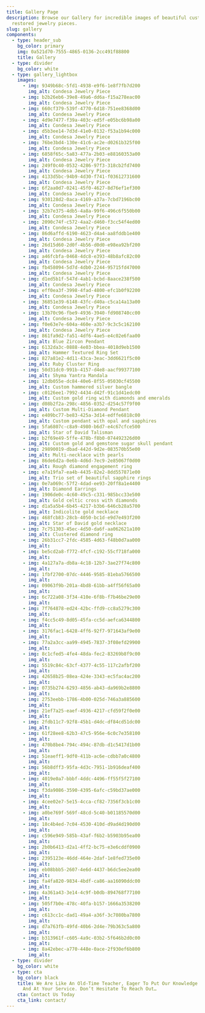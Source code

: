 ```yaml
---
title: Gallery Page
description: Browse our Gallery for incredible images of beautiful custom and
  restored jewelry pieces.
slug: gallery
components:
  - type: header_sub
    bg_color: primary
    img: 0a521d70-7555-4865-0136-2cc491f88800
    title: Gallery
  - type: divider
    bg_color: white
  - type: gallery_lightbox
    images:
      - img: 9349b68c-5fd1-4938-e9f6-1e8f7fb7d200
        img_alt: Condesa Jewelry Piece
      - img: b2b26eb6-39e8-49a6-dd6a-f15a278eac00
        img_alt: Condesa Jewelry Piece
      - img: 660cf379-539f-4770-6d18-751ee8368d00
        img_alt: Condesa Jewelry Piece
      - img: 4d9e7477-f39a-403c-ed5f-e05bc6b98a00
        img_alt: Condesa Jewelry Piece
      - img: d5b3ee14-7d3d-41e0-0132-f53a1b94c000
        img_alt: Condesa Jewelry Piece
      - img: 76be3bd4-130e-41c6-ac2e-d0261b325f00
        img_alt: Condesa Jewelry Piece
      - img: 6858f65c-5a83-477a-2b03-e88160353a00
        img_alt: Condesa Jewelry Piece
      - img: 249f0c40-0532-4286-97f3-318cb2fd7400
        img_alt: Condesa Jewelry Piece
      - img: 4133d5bc-94b9-4d30-f741-f03612731600
        img_alt: Condesa Jewelry Piece
      - img: 6f2aa0d7-0241-45f0-4627-8d76ef1ef300
        img_alt: Condesa Jewelry Piece
      - img: 930128d2-0aca-4169-a37a-7cbd7196bc00
        img_alt: Condesa Jewelry Piece
      - img: 32b7e375-4db5-4a8a-99f6-496c6f550b00
        img_alt: Condesa Jewelry Piece
      - img: 2090c74f-c572-4aa2-d460-f3cc54f4ed00
        img_alt: Condesa Jewelry Piece
      - img: 86d6affd-6190-4623-d4a4-aa8fddb1e400
        img_alt: Condesa Jewelry Piece
      - img: 26d15d60-2d0f-4b56-d0d0-e98ea92bf200
        img_alt: Condesa Jewelry Piece
      - img: a46fcbfa-0468-4dc8-e393-48b8afc82c00
        img_alt: Condesa Jewelry Piece
      - img: fb458094-5d7d-4db0-2244-95715fd47000
        img_alt: Condesa Jewelry Piece
      - img: d1ed5b1f-547d-4ab1-bcbd-8aace238f500
        img_alt: Condesa Jewelry Piece
      - img: eff0ea3f-3998-4fad-4800-efc1b0f92200
        img_alt: Condesa Jewelry Piece
      - img: 36851e39-6148-43fc-d40a-c5ca14a13a00
        img_alt: Condesa Jewelry Piece
      - img: 13b70c96-fbe9-4936-3940-fd908740cc00
        img_alt: Condesa Jewelry Piece
      - img: f0e63e7e-604a-460e-a3b7-9c3c5c162100
        img_alt: Condesa Jewelry Piece
      - img: 861fa9d2-fa51-4df6-4ae5-e4c02e6faa00
        img_alt: Blue Zircon Pendant
      - img: 6132da3c-0888-4e03-bbea-4018d9eb1500
        img_alt: Hammer Textured Ring Set
      - img: 827a81e2-4d11-43ca-3eac-3dd6621f5c00
        img_alt: Ruby Cluster Ring
      - img: 50d31dc0-991b-4157-d4e8-aacf99377100
        img_alt: Shyma Yantra Mandala
      - img: 12db055e-dc84-40e6-8f55-05030cf45500
        img_alt: Custom hammered silver bangle
      - img: c0126ee1-7992-4434-d42f-91c1d41edc00
        img_alt: Custom gold ring with diamonds and emeralds
      - img: d08b2f2a-298c-4856-0352-d254c57f9f00
        img_alt: Custom Multi-Diamond Pendant
      - img: e409bc77-be83-425a-3d14-edffe6818c00
        img_alt: Custom pendant with opal and sapphires
      - img: 5fa6807c-c8a9-4980-b6d7-e4c67cfce500
        img_alt: Star of David Talisman
      - img: b2f69e49-5ffe-478b-f8b0-074492326d00
        img_alt: Custom gold and gemstone sugar skull pendant
      - img: 29890019-dbad-442d-9d2e-083570b55e00
        img_alt: Multi-necklace with pearls
      - img: 86de6d2a-0e6b-4d6d-7ec9-2e85067f0d00
        img_alt: Rough diamond engagement ring
      - img: e7a19fa7-ea4b-4435-82e2-8dd557871e00
        img_alt: Trio set of beautiful sapphire rings
      - img: 0e7a069c-57f2-4dad-ee93-20ff8a1e4400
        img_alt: Diamond Earrings
      - img: 1906de0c-4c60-49c5-c331-985bcc33e500
        img_alt: Gold celtic cross with diamonds
      - img: d1a5a5b4-6b45-4217-b3b6-646cb28a5700
        img_alt: Indicolite gold necklace
      - img: 468fcb83-28cb-4050-bc1d-e9d7e493f200
        img_alt: Star of David gold necklace
      - img: 7c751303-45ec-4d50-da6f-aa062621a100
        img_alt: Clustered diamond ring
      - img: 26b31cc7-2fdc-4585-4d63-f48b0d7aa000
        img_alt: 
      - img: be5cd2a8-f772-4fcf-c192-55cf718fa000
        img_alt: 
      - img: 4a127a7a-db8a-4c18-12b7-3ae27f74c800
        img_alt: 
      - img: 1fbf2700-07dc-4446-9585-81eba5766500
        img_alt: 
      - img: 09063f9b-201a-4bd8-61bb-a4ff56f65a00
        img_alt: 
      - img: 6c722a08-3f34-410e-6f8b-f7b46be29e00
        img_alt: 
      - img: 7f764878-ed24-42bc-ffd9-cc8a5279c300
        img_alt: 
      - img: f4cc5c49-8d05-45fa-cc5d-aefca6344800
        img_alt: 
      - img: 3176fac1-6428-4ff6-92f7-971643af9e00
        img_alt: 
      - img: 77a2a3cc-aa99-4945-7837-3f08efd29900
        img_alt: 
      - img: 8c1cfed5-4fe4-48da-fec2-83269b8f9c00
        img_alt: 
      - img: 5519c84c-63cf-4377-4c55-117c2afbf200
        img_alt: 
      - img: 42658b25-08ea-424e-3343-ec5fac4ac200
        img_alt: 
      - img: 0735b274-6293-4856-ab43-da969b2e8800
        img_alt: 
      - img: 2753eebb-1786-4b00-025d-746a3a885600
        img_alt: 
      - img: 21ef7a25-eaef-4936-4217-cfd59f2f0e00
        img_alt: 
      - img: 2fdb11c7-92f8-45b1-d4dc-df84cd51dc00
        img_alt: 
      - img: 61f28ee8-62b3-47c5-956e-6c0c7e358100
        img_alt: 
      - img: 470b8be4-794c-494c-87db-d1c5417d1b00
        img_alt: 
      - img: 51eaeff1-9df0-411b-ac6e-cdbb7a0c4800
        img_alt: 
      - img: 56b8dff3-95fa-4d3c-7951-1b916deaf400
        img_alt: 
      - img: 4019e0a7-bbbf-4ddc-4496-ff55f5f27100
        img_alt: 
      - img: f3da9086-3590-4395-6afc-c59bd37ae000
        img_alt: 
      - img: 4cee02e7-5e15-4cca-cf82-7356f3cb1c00
        img_alt: 
      - img: a0be769f-569f-48cd-5c40-b01185570d00
        img_alt: 
      - img: 18c4b4ed-7c04-4530-410d-d9ad4d190d00
        img_alt: 
      - img: c596e949-585b-43af-f6b2-b5903b95ea00
        img_alt: 
      - img: 2b0b6413-d2a1-4ff2-bc75-e3e6cddf0900
        img_alt: 
      - img: 2395123e-46dd-464e-2daf-1e8fed735e00
        img_alt: 
      - img: eb08bbb5-2607-4e6d-4437-b6dc5ee2ea00
        img_alt: 
      - img: fa4fa820-9834-4bdf-ca86-aa16090ddc00
        img_alt: 
      - img: 4a361a43-3e14-4c9f-b0db-894768f77100
        img_alt: 
      - img: 505f7b0e-478c-40fa-b157-1666a3538200
        img_alt: 
      - img: c613cc1c-dad1-49a4-a36f-3c7080ba7800
        img_alt: 
      - img: d7a763fb-49fd-40b6-2d4e-79b363c5a800
        img_alt: 
      - img: b313961f-c605-4a9c-03b2-5f646b2d0c00
        img_alt: 
      - img: 8a42ebec-a770-448e-0ace-2f930ef6b800
        img_alt:               
  - type: divider
    bg_color: white
  - type: cta
    bg_color: black
    title: We Are Like An Old-Time Teacher, Eager To Put Our Knowledge To The Test
      And At Your Service. Don’t Hesitate To Reach Out…
    cta: Contact Us Today
    cta_link: contact/
---
```

